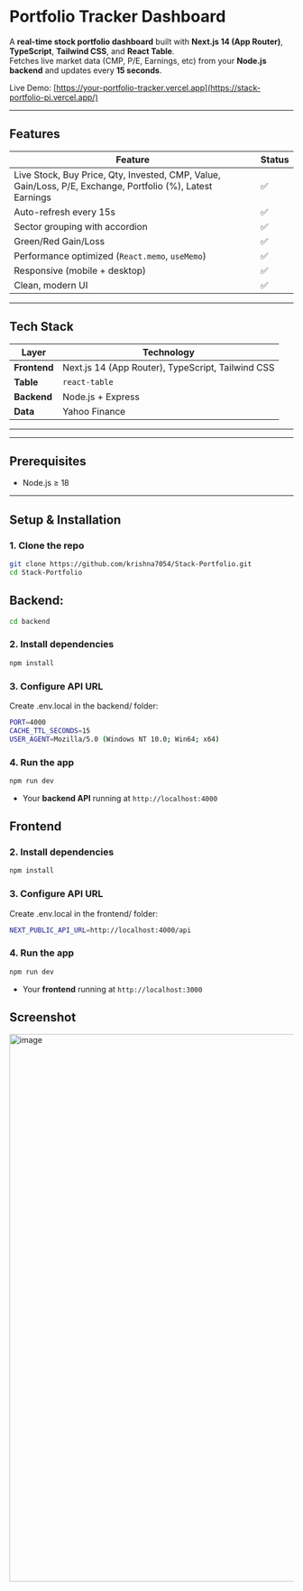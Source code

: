 # Portfolio Tracker Dashboard

A **real-time stock portfolio dashboard** built with **Next.js 14 (App Router)**, **TypeScript**, **Tailwind CSS**, and **React Table**.  
Fetches live market data (CMP, P/E, Earnings, etc) from your **Node.js backend** and updates every **15 seconds**.

Live Demo: [https://your-portfolio-tracker.vercel.app](https://stack-portfolio-pi.vercel.app/) 

---

## Features

| Feature | Status |
|-------|--------|
| Live Stock,	Buy Price,	Qty,	Invested,	CMP,	Value,	Gain/Loss,	P/E,	Exchange,	Portfolio (%),	Latest Earnings | ✅ |
| Auto-refresh every 15s | ✅ |
| Sector grouping with accordion | ✅ |
| Green/Red Gain/Loss | ✅ |
| Performance optimized (`React.memo`, `useMemo`) | ✅ |
| Responsive (mobile + desktop) | ✅ |
| Clean, modern UI | ✅ |

---

## Tech Stack

| Layer | Technology |
|------|------------|
| **Frontend** | Next.js 14 (App Router), TypeScript, Tailwind CSS |
| **Table** | `react-table` |
| **Backend** | Node.js + Express |
| **Data** | Yahoo Finance |

---


---

## Prerequisites

- Node.js ≥ 18
---

## Setup & Installation

### 1. Clone the repo

```bash
git clone https://github.com/krishna7054/Stack-Portfolio.git
cd Stack-Portfolio
```
## Backend:
```bash
cd backend
```
### 2. Install dependencies
```bash
npm install
```

### 3. Configure API URL
Create .env.local in the backend/ folder:
```bash
PORT=4000
CACHE_TTL_SECONDS=15
USER_AGENT=Mozilla/5.0 (Windows NT 10.0; Win64; x64)
```

### 4. Run the app
```bash
npm run dev
```
- Your **backend API** running at `http://localhost:4000`

## Frontend

### 2. Install dependencies
```bash
npm install
```

### 3. Configure API URL
Create .env.local in the frontend/ folder:
```bash
NEXT_PUBLIC_API_URL=http://localhost:4000/api
```

### 4. Run the app
```bash
npm run dev
```
- Your **frontend** running at `http://localhost:3000`

## Screenshot
<img width="1912" height="972" alt="image" src="https://github.com/user-attachments/assets/b9bf501d-6a80-4338-8439-264c254543ec" />
